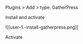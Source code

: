 
Plugins > Add > type: GatherPress

Install and activate

![[user-1.-install-gatherpress.png]]


Activate

